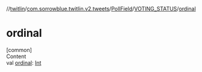 //[twitlin](../../../index.md)/[com.sorrowblue.twitlin.v2.tweets](../../index.md)/[PollField](../index.md)/[VOTING_STATUS](index.md)/[ordinal](ordinal.md)



# ordinal  
[common]  
Content  
val [ordinal](ordinal.md): [Int](https://kotlinlang.org/api/latest/jvm/stdlib/kotlin/-int/index.html)  



